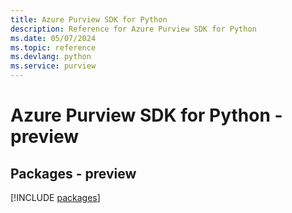 ```yaml
---
title: Azure Purview SDK for Python
description: Reference for Azure Purview SDK for Python
ms.date: 05/07/2024
ms.topic: reference
ms.devlang: python
ms.service: purview
---
```

# Azure Purview SDK for Python - preview
## Packages - preview
[!INCLUDE [packages](purview-index.md)]